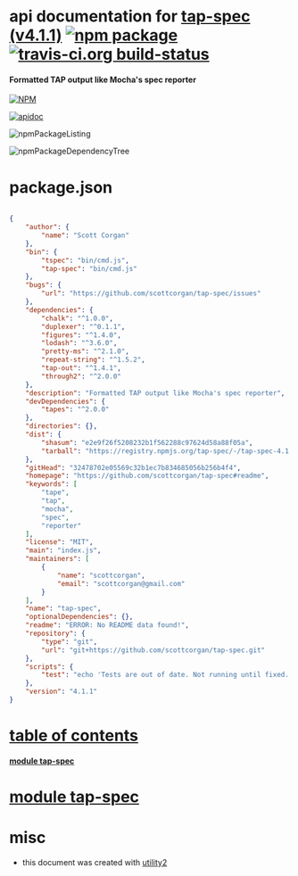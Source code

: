 # api documentation for  [tap-spec (v4.1.1)](https://github.com/scottcorgan/tap-spec#readme)  [![npm package](https://img.shields.io/npm/v/npmdoc-tap-spec.svg?style=flat-square)](https://www.npmjs.org/package/npmdoc-tap-spec) [![travis-ci.org build-status](https://api.travis-ci.org/npmdoc/node-npmdoc-tap-spec.svg)](https://travis-ci.org/npmdoc/node-npmdoc-tap-spec)
#### Formatted TAP output like Mocha's spec reporter

[![NPM](https://nodei.co/npm/tap-spec.png?downloads=true)](https://www.npmjs.com/package/tap-spec)

[![apidoc](https://npmdoc.github.io/node-npmdoc-tap-spec/build/screenCapture.buildNpmdoc.browser._2Fhome_2Ftravis_2Fbuild_2Fnpmdoc_2Fnode-npmdoc-tap-spec_2Ftmp_2Fbuild_2Fapidoc.html.png)](https://npmdoc.github.io/node-npmdoc-tap-spec/build/apidoc.html)

![npmPackageListing](https://npmdoc.github.io/node-npmdoc-tap-spec/build/screenCapture.npmPackageListing.svg)

![npmPackageDependencyTree](https://npmdoc.github.io/node-npmdoc-tap-spec/build/screenCapture.npmPackageDependencyTree.svg)



# package.json

```json

{
    "author": {
        "name": "Scott Corgan"
    },
    "bin": {
        "tspec": "bin/cmd.js",
        "tap-spec": "bin/cmd.js"
    },
    "bugs": {
        "url": "https://github.com/scottcorgan/tap-spec/issues"
    },
    "dependencies": {
        "chalk": "^1.0.0",
        "duplexer": "^0.1.1",
        "figures": "^1.4.0",
        "lodash": "^3.6.0",
        "pretty-ms": "^2.1.0",
        "repeat-string": "^1.5.2",
        "tap-out": "^1.4.1",
        "through2": "^2.0.0"
    },
    "description": "Formatted TAP output like Mocha's spec reporter",
    "devDependencies": {
        "tapes": "^2.0.0"
    },
    "directories": {},
    "dist": {
        "shasum": "e2e9f26f5208232b1f562288c97624d58a88f05a",
        "tarball": "https://registry.npmjs.org/tap-spec/-/tap-spec-4.1.1.tgz"
    },
    "gitHead": "32478702e05569c32b1ec7b834685056b256b4f4",
    "homepage": "https://github.com/scottcorgan/tap-spec#readme",
    "keywords": [
        "tape",
        "tap",
        "mocha",
        "spec",
        "reporter"
    ],
    "license": "MIT",
    "main": "index.js",
    "maintainers": [
        {
            "name": "scottcorgan",
            "email": "scottcorgan@gmail.com"
        }
    ],
    "name": "tap-spec",
    "optionalDependencies": {},
    "readme": "ERROR: No README data found!",
    "repository": {
        "type": "git",
        "url": "git+https://github.com/scottcorgan/tap-spec.git"
    },
    "scripts": {
        "test": "echo 'Tests are out of date. Not running until fixed.'"
    },
    "version": "4.1.1"
}
```



# <a name="apidoc.tableOfContents"></a>[table of contents](#apidoc.tableOfContents)

#### [module tap-spec](#apidoc.module.tap-spec)



# <a name="apidoc.module.tap-spec"></a>[module tap-spec](#apidoc.module.tap-spec)



# misc
- this document was created with [utility2](https://github.com/kaizhu256/node-utility2)
